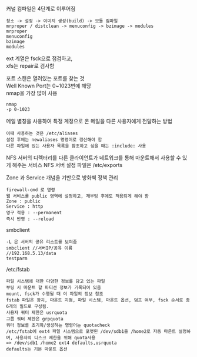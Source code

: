 커널 컴파일은 4단계로 이루어짐

    청소 -> 설정 -> 이미지 생성(build) -> 모듈 컴파일
    mrproper / distclean -> menuconfig -> bzimage -> modules
    mrproper
    menuconfig
    bzimage
    modules

ext 계열은 fsck으로 점검하고,   
xfs는 repair로 검사함 

포트 스캔은 열려있는 포트를 찾는 것  
Well Known Port는 0~1023번에 해당  
nmap을 가장 많이 사용

    nmap
    -p 0-1023

메일 별칭을 사용하여 특정 계정으로 온 메일을 다른 사용자에게 전달하는 방법

    이때 사용하는 것은 /etc/aliases  
    설정 후에는 newaliases 명령어로 갱신해야 함  
    다른 파일에 있는 사용자 목록을 참조하고 싶을 때는 :include: 사용

NFS
    서버의 디렉터리를 다른 클라이언트가 네트워크를 통해 마운트해서 사용할 수 있게 해주는 서비스
    NFS 서버 설정 파일은 /etc/exports

Zone 과 Service 개념을 기반으로 방화벽 정책 관리

    firewall-cmd 로 명령
    웹 서비스를 public 영역에 설정하고, 재부팅 후에도 적용되게 해야 함
    Zone : public
    Service : http
    영구 적용 : --permanent
    즉시 반영 : --reload

smbclient

    -L 은 서버의 공유 리스트를 보여줌
    smbclient //서버IP/공유 이름
    //192.168.5.13/data
    testparm

/etc/fstab

    파일 시스템에 대한 다양한 정보를 담고 있는 파일
    부팅 시 마운트 할 파티션 정보가 기록되어 있음
    mount, fsck가 수행될 때 이 파일의 정보 참조
    fstab 파일은 장치, 마운트 지점, 파일 시스템, 마운트 옵션, 덤프 여부, fsck 순서로 총 6개의 필드로 구성됨.  
    사용자 쿼터 제한은 usrquota
    그룹 쿼터 제한은 grpquota
    쿼터 정보를 초기화/생성하는 명령어는 quotacheck
    /etc/fstab에 ext4 파일 시스템으로 포맷된 /dev/sdb1을 /home2로 자동 마운트 설정하며, 사용자의 디스크 제한을 위해 quota사용
    => /dev/sdb1 /home2 ext4 defaults,usrquota
    defaults는 기본 마운트 옵션